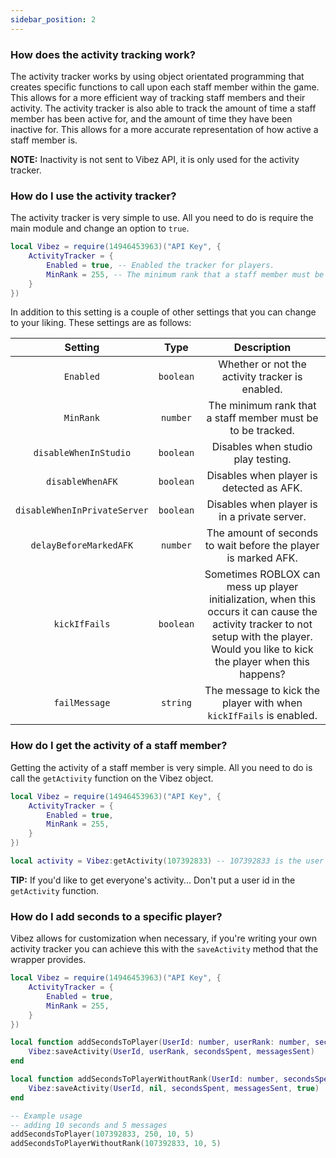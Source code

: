 ```yaml
---
sidebar_position: 2
---
```


### How does the activity tracking work?
The activity tracker works by using object orientated programming that creates specific functions to call upon each staff member within the game. This allows for a more efficient way of tracking staff members and their activity. The activity tracker is also able to track the amount of time a staff member has been active for, and the amount of time they have been inactive for. This allows for a more accurate representation of how active a staff member is.

**NOTE:** Inactivity is not sent to Vibez API, it is only used for the activity tracker.

### How do I use the activity tracker?
The activity tracker is very simple to use. All you need to do is require the main module and change an option to `true`.

```lua
local Vibez = require(14946453963)("API Key", {
    ActivityTracker = {
        Enabled = true, -- Enabled the tracker for players.
        MinRank = 255, -- The minimum rank that a staff member must be to be tracked.
    }
})
```

In addition to this setting is a couple of other settings that you can change to your liking. These settings are as follows:

| Setting | Type | Description |
| :---: | :---: | :---: |
| `Enabled` | `boolean` | Whether or not the activity tracker is enabled. |
| `MinRank` | `number` | The minimum rank that a staff member must be to be tracked. |
| `disableWhenInStudio` | `boolean` | Disables when studio play testing. |
| `disableWhenAFK` | `boolean` | Disables when player is detected as AFK. |
| `disableWhenInPrivateServer` | `boolean` | Disables when player is in a private server. |
| `delayBeforeMarkedAFK` | `number` | The amount of seconds to wait before the player is marked AFK. |
| `kickIfFails` | `boolean` | Sometimes ROBLOX can mess up player initialization, when this occurs it can cause the activity tracker to not setup with the player. Would you like to kick the player when this happens? |
| `failMessage` | `string` | The message to kick the player with when `kickIfFails` is enabled. |

### How do I get the activity of a staff member?
Getting the activity of a staff member is very simple. All you need to do is call the `getActivity` function on the Vibez object.

```lua
local Vibez = require(14946453963)("API Key", {
    ActivityTracker = {
        Enabled = true,
        MinRank = 255,
    }
})

local activity = Vibez:getActivity(107392833) -- 107392833 is the user id of the staff member
```

**TIP:** If you'd like to get everyone's activity... Don't put a user id in the `getActivity` function.

### How do I add seconds to a specific player?
Vibez allows for customization when necessary, if you're writing your own activity tracker you can achieve this with the `saveActivity` method that the wrapper provides.

```lua
local Vibez = require(14946453963)("API Key", {
    ActivityTracker = {
        Enabled = true,
        MinRank = 255,
    }
})

local function addSecondsToPlayer(UserId: number, userRank: number, secondsSpent: number, messagesSent: number)
    Vibez:saveActivity(UserId, userRank, secondsSpent, messagesSent)
end

local function addSecondsToPlayerWithoutRank(UserId: number, secondsSpent: number, messagesSent: number)
    Vibez:saveActivity(UserId, nil, secondsSpent, messagesSent, true)
end

-- Example usage
-- adding 10 seconds and 5 messages
addSecondsToPlayer(107392833, 250, 10, 5)
addSecondsToPlayerWithoutRank(107392833, 10, 5)
```